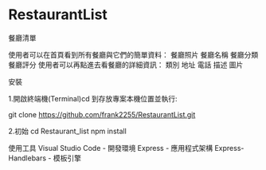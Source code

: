 # RestaurantList
餐廳清單


使用者可以在首頁看到所有餐廳與它們的簡單資料：
	餐廳照片
	餐廳名稱
	餐廳分類
	餐廳評分
使用者可以再點進去看餐廳的詳細資訊：
	類別
	地址
	電話
	描述
	圖片
	
安裝

1.開啟終端機(Terminal)cd 到存放專案本機位置並執行:

git clone https://github.com/frank2255/RestaurantList.git 

2.初始
cd Restaurant_list 
npm install

使用工具
Visual Studio Code - 開發環境
Express - 應用程式架構
Express-Handlebars - 模板引擎
